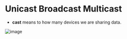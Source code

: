# Unicast Broadcast Multicast

- **cast** means to how many devices we are sharing data.

![image](https://user-images.githubusercontent.com/77873383/174515428-1ab381d5-7c4b-4852-b28b-608128db2890.png)
